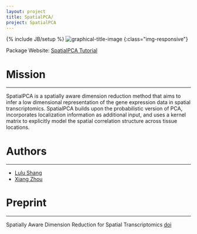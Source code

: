 ```yaml
---
layout: project
title: SpatialPCA/
project: SpatialPCA
---
```


{% include JB/setup %}
![graphical-title-image](http://oslerinhealth.org/sites/default/files/logo_h40.png)
{:class="img-responsive"}

Package Website: [SpatialPCA Tutorial](https://lulushang.org/SpatialPCA_Tutorial/index.html)

# Mission
------
SpatialPCA is a spatially aware dimension reduction method that aims to infer a low dimensional representation of the gene expression data in spatial transcriptomics. SpatialPCA builds upon the probabilistic version of PCA, incorporates localization information as additional input, and uses a kernel matrix to explicitly model the spatial correlation structure across tissue locations.


# Authors
------
* [Lulu Shang](https://lulushang.org)
* [Xiang Zhou](http://xzlab.org)


# Preprint
------
Spatially Aware Dimension Reduction for Spatial Transcriptomics
[doi](https://doi.org/10.1101/2022.01.19.476966)


